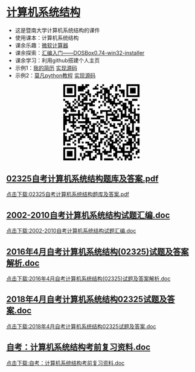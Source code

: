 # [计算机系统结构](https://github.com/scutcyr/jida_teaching/edit/master/jisuanjixitongjiegou/readme.md)
- 这是暨南大学计算机系统结构的课件
- 使用课本：计算机系统结构
- 课余乐趣：[微软计算器](https://github.com/Microsoft/calculator)
- 课余探索：[汇编入门——DOSBox0.74-win32-installer](https://github.com/scutcyr/jida_teaching/raw/master/jisuanjixitongjiegou/DOSBox0.74-win32-installer.exe)
- 课余学习：利用github搭建个人主页
- 示例1：[我的简历](https://scutcyr.github.io/)
        [实现源码](https://github.com/scutcyr/scutcyr.github.io)
- 示例2：[莫凡python教程](https://morvanzhou.github.io/)
        [实现源码](https://github.com/MorvanZhou/morvanzhou.github.io)

<p align="center"><img width="40%" src="https://github.com/scutcyr/jida_teaching/blob/master/jisuanjixitongjiegou/xitongjiegou.png" /></p>

## [02325自考计算机系统结构题库及答案.pdf](https://github.com/scutcyr/jida_teaching/blob/master/jisuanjixitongjiegou/02325%E8%87%AA%E8%80%83%E8%AE%A1%E7%AE%97%E6%9C%BA%E7%B3%BB%E7%BB%9F%E7%BB%93%E6%9E%84%E9%A2%98%E5%BA%93%E5%8F%8A%E7%AD%94%E6%A1%88.pdf)
  [点击下载:02325自考计算机系统结构题库及答案.pdf](https://github.com/scutcyr/jida_teaching/raw/master/jisuanjixitongjiegou/02325%E8%87%AA%E8%80%83%E8%AE%A1%E7%AE%97%E6%9C%BA%E7%B3%BB%E7%BB%9F%E7%BB%93%E6%9E%84%E9%A2%98%E5%BA%93%E5%8F%8A%E7%AD%94%E6%A1%88.pdf)
  
## [2002-2010自考计算机系统结构试题汇编.doc](https://github.com/scutcyr/jida_teaching/blob/master/jisuanjixitongjiegou/2002-2010%E8%87%AA%E8%80%83%E8%AE%A1%E7%AE%97%E6%9C%BA%E7%B3%BB%E7%BB%9F%E7%BB%93%E6%9E%84%E8%AF%95%E9%A2%98%E6%B1%87%E7%BC%96.doc)
  [点击下载:2002-2010自考计算机系统结构试题汇编.doc](https://github.com/scutcyr/jida_teaching/raw/master/jisuanjixitongjiegou/2002-2010%E8%87%AA%E8%80%83%E8%AE%A1%E7%AE%97%E6%9C%BA%E7%B3%BB%E7%BB%9F%E7%BB%93%E6%9E%84%E8%AF%95%E9%A2%98%E6%B1%87%E7%BC%96.doc)

## [2016年4月自考计算机系统结构(02325)试题及答案解析.doc](https://github.com/scutcyr/jida_teaching/blob/master/jisuanjixitongjiegou/2016%E5%B9%B44%E6%9C%88%E8%87%AA%E8%80%83%E8%AE%A1%E7%AE%97%E6%9C%BA%E7%B3%BB%E7%BB%9F%E7%BB%93%E6%9E%84(02325)%E8%AF%95%E9%A2%98%E5%8F%8A%E7%AD%94%E6%A1%88%E8%A7%A3%E6%9E%90.doc)
  [点击下载:2016年4月自考计算机系统结构(02325)试题及答案解析.doc](https://github.com/scutcyr/jida_teaching/raw/master/jisuanjixitongjiegou/2016%E5%B9%B44%E6%9C%88%E8%87%AA%E8%80%83%E8%AE%A1%E7%AE%97%E6%9C%BA%E7%B3%BB%E7%BB%9F%E7%BB%93%E6%9E%84(02325)%E8%AF%95%E9%A2%98%E5%8F%8A%E7%AD%94%E6%A1%88%E8%A7%A3%E6%9E%90.doc)

## [2018年4月自考计算机系统结构02325试题及答案.doc](https://github.com/scutcyr/jida_teaching/blob/master/jisuanjixitongjiegou/2018%E5%B9%B44%E6%9C%88%E8%87%AA%E8%80%83%E8%AE%A1%E7%AE%97%E6%9C%BA%E7%B3%BB%E7%BB%9F%E7%BB%93%E6%9E%8402325%E8%AF%95%E9%A2%98%E5%8F%8A%E7%AD%94%E6%A1%88.doc)
  [点击下载:2018年4月自考计算机系统结构02325试题及答案.doc](https://github.com/scutcyr/jida_teaching/raw/master/jisuanjixitongjiegou/2018%E5%B9%B44%E6%9C%88%E8%87%AA%E8%80%83%E8%AE%A1%E7%AE%97%E6%9C%BA%E7%B3%BB%E7%BB%9F%E7%BB%93%E6%9E%8402325%E8%AF%95%E9%A2%98%E5%8F%8A%E7%AD%94%E6%A1%88.doc)

## [自考：计算机系统结构考前复习资料.doc](https://github.com/scutcyr/jida_teaching/blob/master/jisuanjixitongjiegou/%E8%87%AA%E8%80%83%EF%BC%9A%E8%AE%A1%E7%AE%97%E6%9C%BA%E7%B3%BB%E7%BB%9F%E7%BB%93%E6%9E%84%E8%80%83%E5%89%8D%E5%A4%8D%E4%B9%A0%E8%B5%84%E6%96%99.doc)
  [点击下载:自考：计算机系统结构考前复习资料.doc](https://github.com/scutcyr/jida_teaching/raw/master/jisuanjixitongjiegou/%E8%87%AA%E8%80%83%EF%BC%9A%E8%AE%A1%E7%AE%97%E6%9C%BA%E7%B3%BB%E7%BB%9F%E7%BB%93%E6%9E%84%E8%80%83%E5%89%8D%E5%A4%8D%E4%B9%A0%E8%B5%84%E6%96%99.doc)

